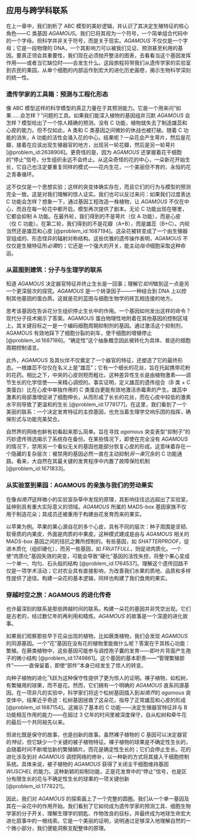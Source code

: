 ## 应用与跨学科联系

在上一章中，我们剖析了 ABC 模型的美妙逻辑，并认识了其决定生殖特征的核心角色——C 类基因 *AGAMOUS*。我们已将其视为一个符号，一个简单组合代码中的一个字母。但科学并非关于符号，而是关于现实。*AGAMOUS* 不仅仅是一个字母；它是一段物理的 DNA，一个其影响力可以被我们见证、预测甚至利用的基因。要真正领会其重要性，我们现在必须抛开整洁的图表，去看看当这个基因发挥作用——或者当它缺位时——会发生什么。这段旅程将带我们从遗传学家的实验室到农民的果园，从单个细胞的内部运作到宏大的进化历史画卷，揭示生物科学深刻的统一性。

### 遗传学家的工具箱：预测与工程化形态

像 ABC 模型这样的科学模型的真正力量在于其预测能力。它是一个用来问“如果……会怎样？”问题的工具。如果我们能深入植物的基因组并沉默 *AGAMOUS* 会怎样？模型给出了一个惊人精确的预测。没有 C 功能，植物就失去了制造雄蕊和心皮的能力。但不仅如此，A 类和 C 类基因之间微妙的休战也被打破。随着 C 功能的消失，A 功能的活性会涌入花的中心。结果呢？一朵花会产生萼片，然后是花瓣，接着在应该出现生殖器官的地方，出现另一轮花瓣，然后是另一轮萼片 [@problem_id:2638906]。更奇怪的是，因为 *AGAMOUS* 还掌握着花干细胞的“停止”信号，分生组织永远不会终止。从这朵奇怪的花的中心，一朵新花开始生长，它自己也注定要重复同样的模式——花内生花，一个美丽但不育的、永恒的花之青春循环。

这不仅仅是一个思想实验；这样的突变体确实存在，而且它们的行为与模型的预测完全一致。这是对我们理解的惊人证实。我们也可以反过来问：如果我们过度表达 C 功能会怎样？想象一下，通过基因工程改造一株植物，让 *AGAMOUS* 不仅在中心，而且在每一轮花中都开启。模型再次提供了剧本。无论 C 功能出现在哪里，它都会抑制 A 功能。在最外轮，我们得到的不是萼片（仅 A 功能），而是心皮（仅 C 功能）。在第二轮，我们得到的不是花瓣（A+B），而是雄蕊（B+C）。内轮当然还是雄蕊和心皮 [@problem_id:1687194]。这朵花被转变成了一个由生殖器官组成的、形态怪异的辐射对称结构。这些优雅的遗传操作表明，*AGAMOUS* 不仅仅是生殖特征所*必需*的；它还是一个强大的开关，能主动*指令*细胞采取这种命运。

### 从蓝图到建筑：分子与生理学的联系

知道 *AGAMOUS* 决定器官特征并终止生长是一回事；理解它*如何*做到这一点是另一个更深层次的探究。*AGAMOUS* 是一个转录因子——一种结合到 DNA 上以控制其他基因的蛋白质。这就是花的蓝图与细胞生物学的砖瓦相连接的地方。

思考该基因在告诉花分生组织停止生长中的作用。一个基因如何发出这样的命令？现代分子技术揭示了答案。AGAMOUS 蛋白物理性地附着在其他基因的控制区域上。其关键目标之一是一个编码细胞周期抑制剂的基因。通过激活这个抑制剂，AGAMOUS 有效地踩下了细胞分裂的刹车，使干细胞的增殖停止 [@problem_id:1687186]。“确定性”这个抽象概念因此被转化为具体、普适的细胞周期控制语言。

此外，*AGAMOUS* 及其伙伴不仅奠定了一个器官的特征，还塑造了它的最终形态。一根雄蕊不仅仅在名义上是“雄蕊”；它有一个细长的花丝，旨在托起携带花粉的花药。相比之下，中央的心皮则短而粗壮。这种差异性生长是由植物激素——调节生长的化学信使——来精心调控的。事实证明，定义雄蕊的遗传组合（B 类 + C 类蛋白）比在心皮中单独作用的 C 类蛋白更能有效地激活赤霉素的产生。雄蕊中激素的局部激增促进了细胞伸长，从而形成了长长的花丝，而在心皮中较低的激素水平则导致了更温和的生长 [@problem_id:1778177]。在这里，我们看到了一个美丽的联系：一个决定发育特征的主控基因，也充当着生理学交响乐团的指挥，确保形式与功能完美契合。

自然界的网络也鲜有初看起来那么简单。旨在寻找 *agamous* 突变表型“抑制子”的巧妙遗传筛选揭示了系统存在备份。在某些情况下，即使在完全没有 *AGAMOUS* 的情况下，禁用另一个看似无关的基因也能部分恢复心皮的形成。这意味着存在一个隐藏的复杂层次：被禁用的基因必然一直在主动抑制*另一条*冗余的 C 功能通路。看来，大自然在其最关键的发育程序中内置了故障保险机制 [@problem_id:1671833]。

### 从实验室到果园：AGAMOUS 的亲族与我们的劳动果实

在像*拟南芥*这样微小的实验室杂草中发现的原理，其影响往往远远超出了实验室，延伸到具有重大实际意义的领域。*AGAMOUS* 所属的 MADS-box 基因家族不仅用于制造花朵；其成员还被重用于构建由花发育而来的果实。

以苹果为例。苹果的果心源自花的多个心皮，具有不同的层次：种子周围是坚韧、软骨质的内果皮，外面是肉质的中果皮。这种模式建成是由与 *AGAMOUS* 相关的 MADS-box 基因之间的拮抗之舞所控制的。有些基因，如 *SHATTERPROOF*，促进木质化（组织硬化），而另一些基因，如 *FRUITFULL*，则促进肉质化。一个使“肉质化”基因失效的突变，可能会导致“硬化”基因的活性失控，将整个果心变成一个单一、均匀、石头般的结构 [@problem_id:1764537]。理解这个遗传回路不仅是一项学术活动；它对农业具有直接影响，为改善我们水果的质地、品质和多样性提供了途径。构建一朵花的基本逻辑，同样也构建了我们食用的果实。

### 穿越时空之旅：AGAMOUS 的进化传奇

也许最深刻的联系是那些跨越时间的联系。构建一朵花的基因并非凭空出现。它们是古老的，经过数亿年的再利用和精炼。*AGAMOUS* 的故事是一个深邃的进化故事。

如果我们观察那些早于花朵出现的植物，比如蕨类植物，我们会发现 *AGAMOUS* 的同源基因。一个“花”基因在没有花的植物里能做什么呢？答案在于其核心功能：繁殖。在蕨类植物中，这些基因可能参与调控孢子囊的发育——即叶片背面产生孢子的微小结构 [@problem_id:1749861]。这个基因的基本职责——“管理繁殖部件”——一直保留着，即使“部件”本身已经发生了惊人的转变。

向种子植物的进化飞跃为这种保守性提供了更为惊人的证明。裸子植物，如松树，有繁殖用的球果，而不是花。然而，它们拥有一个明确的 *AGAMOUS* 直系同源基因。在一项非凡的实验中，科学家们将这个松树基因插入到*拟南芥*的 *agamous* 突变体中。结果近乎奇迹：松树基因拯救了这朵花，指导了正常雄蕊和心皮的形成 [@problem_id:1687154]。这揭示了基本的 C 功能——决定生殖器官特征并与 B 功能相互作用的能力——在超过 3 亿年的时间里被深度保守，自从松树和牵牛花的最后一个共同祖先以来。

但进化既是保守的故事，也是创新的故事。虽然裸子植物的 C 基因可以决定器官的*特征*，但它缺少一个关键的被子植物特征。裸子植物的球果是不确定性生长的，会随着时间不断增加新的繁殖鳞片。而花是确定性生长的；它们会停止生长。花的进化涉及到对 *AGAMOUS* 调控网络的修补，以一种新的方式将其接入干细胞控制系统。具体来说，被子植物的 *AGAMOUS* 获得了关闭主干细胞维持基因 *WUSCHEL* 的能力。这种新颖的抑制功能，正是花发育中的“停止”信号，也是区分有限生长的花与不确定性生长的球果的一项关键创新 [@problem_id:1778221]。

因此，我们对 *AGAMOUS* 的探索画上了一个完整的圆圈。我们从一个单一基因及其在一朵花中的作用开始。我们看到了它如何成为遗传学家的预测工具、细胞生物学家的分子开关、理解生理学的钥匙、作物改良的目标，并最终成为地球生命宏大进化叙事中的一根线索。它是一个美丽的证明，说明通过足够深入地理解自然的一个微小部分，我们便能洞察支配整体的原理。